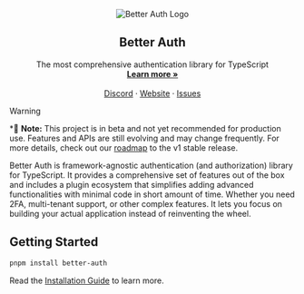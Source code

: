 <p align="center">
  <picture>
    <source srcset="https://github.com/better-auth/better-auth/blob/main/banner-dark.png?raw=true" media="(prefers-color-scheme: dark)">
    <source srcset="https://github.com/better-auth/better-auth/blob/main/banner.png?raw=true" media="(prefers-color-scheme: light)">
    <img src="https://github.com/better-auth/better-auth/blob/main/banner.png?raw=true" alt="Better Auth Logo">
  </picture>
  <h2 align="center">
    Better Auth
  </h2>

  <p align="center">
    The most comprehensive authentication library for TypeScript
    <br />
    <a href="https://better-auth.com"><strong>Learn more »</strong></a>
    <br />
    <br />
    <a href="https://discord.com/invite/GYC3W7tZzb">Discord</a>
    ·
    <a href="https://better-auth.com">Website</a>
    ·
    <a href="https://github.com/better-auth/better-auth/issues">Issues</a>
  </p>
</p>


> [!WARNING]
> *🚧 **Note:** This project is in beta and not yet recommended for production use. Features and APIs are still evolving and may change frequently. For more details, check out our [roadmap](https://github.com/orgs/better-auth/projects/2) to the v1 stable release.

Better Auth is framework-agnostic authentication (and authorization) library for TypeScript. It provides a comprehensive set of features out of the box and includes a plugin ecosystem that simplifies adding advanced functionalities with minimal code in short amount of time. Whether you need 2FA, multi-tenant support, or other complex features. It lets you focus on building your actual application instead of reinventing the wheel. 

## Getting Started

```bash
pnpm install better-auth
```

Read the [Installation Guide](https://better-auth.com/docs/installation) to learn more.